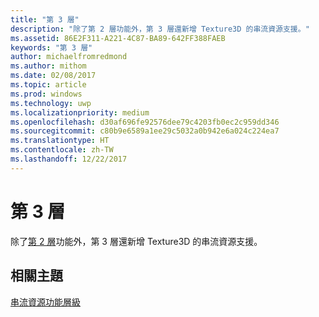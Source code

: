 ```yaml
---
title: "第 3 層"
description: "除了第 2 層功能外，第 3 層還新增 Texture3D 的串流資源支援。"
ms.assetid: 86E2F311-A221-4C87-BA89-642FF388FAEB
keywords: "第 3 層"
author: michaelfromredmond
ms.author: mithom
ms.date: 02/08/2017
ms.topic: article
ms.prod: windows
ms.technology: uwp
ms.localizationpriority: medium
ms.openlocfilehash: d30af696fe92576dee79c4203fb0ec2c959dd346
ms.sourcegitcommit: c80b9e6589a1ee29c5032a0b942e6a024c224ea7
ms.translationtype: HT
ms.contentlocale: zh-TW
ms.lasthandoff: 12/22/2017
---
```

# <a name="tier-3"></a>第 3 層


除了[第 2 層](tier-2.md)功能外，第 3 層還新增 Texture3D 的串流資源支援。

## <a name="span-idrelated-topicsspanrelated-topics"></a><span id="related-topics"></span>相關主題


[串流資源功能層級](streaming-resources-features-tiers.md)

 

 




